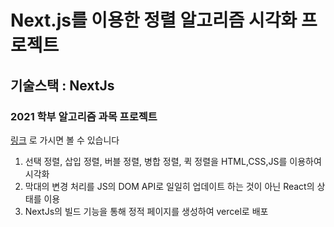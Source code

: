 # Next.js를 이용한 정렬 알고리즘 시각화 프로젝트 
## 기술스택 : NextJs
### 2021 학부 알고리즘 과목 프로젝트

[링크](https://nextjs-algorithm-visualization.vercel.app/) 로 가시면 볼 수 있습니다

1. 선택 정렬, 삽입 정렬, 버블 정렬, 병합 정렬, 퀵 정렬을 HTML,CSS,JS를 이용하여 시각화
2. 막대의 변경 처리를 JS의 DOM API로 일일히 업데이트 하는 것이 아닌 React의 상태를 이용
3. NextJs의 빌드 기능을 통해 정적 페이지를 생성하여 vercel로 배포
